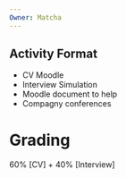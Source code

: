 ```yaml
---
Owner: Matcha
---
```

## Activity Format
- CV Moodle
- Interview Simulation
- Moodle document to help
- Compagny conferences
  
# Grading
60% [CV] + 40% [Interview]